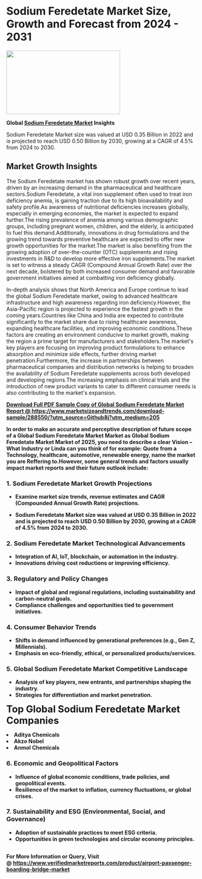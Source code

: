 <H1>Sodium Feredetate Market Size, Growth and Forecast from 2024 - 2031</H1><img class="aligncenter size-medium wp-image-584254" src="https://thirdeyenews.in/wp-content/uploads/2024/09/Global-Market-Research-300x168.jpeg" alt="" width="300" height="168" /><p><strong>Global&nbsp;<a href="https://www.marketsizeandtrends.com/download-sample/288550/?utm_source=Github8j?utm_medium=205">Sodium Feredetate Market</a> Insights</strong></p><p>Sodium Feredetate Market size was valued at USD 0.35 Billion in 2022 and is projected to reach USD 0.50 Billion by 2030, growing at a CAGR of 4.5% from 2024 to 2030.</p><p><h2>Market Growth Insights</h2> <p>The Sodium Feredetate market has shown robust growth over recent years, driven by an increasing demand in the pharmaceutical and healthcare sectors.Sodium Feredetate, a vital iron supplement often used to treat iron deficiency anemia, is gaining traction due to its high bioavailability and safety profile.As awareness of nutritional deficiencies increases globally, especially in emerging economies, the market is expected to expand further.The rising prevalence of anemia among various demographic groups, including pregnant women, children, and the elderly, is anticipated to fuel this demand.Additionally, innovations in drug formulations and the growing trend towards preventive healthcare are expected to offer new growth opportunities for the market.The market is also benefiting from the growing adoption of over-the-counter (OTC) supplements and rising investments in R&D to develop more effective iron supplements.The market is set to witness a steady CAGR (Compound Annual Growth Rate) over the next decade, bolstered by both increased consumer demand and favorable government initiatives aimed at combatting iron deficiency globally.</p> <p><strong><a href="#"></a></strong></p> <p>In-depth analysis shows that North America and Europe continue to lead the global Sodium Feredetate market, owing to advanced healthcare infrastructure and high awareness regarding iron deficiency.However, the Asia-Pacific region is projected to experience the fastest growth in the coming years.Countries like China and India are expected to contribute significantly to the market share due to rising healthcare awareness, expanding healthcare facilities, and improving economic conditions.These factors are creating an environment conducive to market growth, making the region a prime target for manufacturers and stakeholders.The market's key players are focusing on improving product formulations to enhance absorption and minimize side effects, further driving market penetration.Furthermore, the increase in partnerships between pharmaceutical companies and distribution networks is helping to broaden the availability of Sodium Feredetate supplements across both developed and developing regions.The increasing emphasis on clinical trials and the introduction of new product variants to cater to different consumer needs is also contributing to the market's expansion.</p> <p><strong><a href="#"></p><p><span class=""><strong>Download Full PDF Sample Copy of Global Sodium Feredetate Market Report</strong> @ <a href="https://www.marketsizeandtrends.com/download-sample/288550/?utm_source=Github8j?utm_medium=205" target="_blank">https://www.marketsizeandtrends.com/download-sample/288550/?utm_source=Github8j?utm_medium=205</a></span></p><p>In order to make an accurate and perceptive description of future scope of a Global&nbsp;Sodium Feredetate Market Market as Global&nbsp;Sodium Feredetate Market Market of 2025, you need to describe a clear Vision &ndash; What Industry or Linda can you think of for example: Quote from a Technology, healthcare, automotive, renewable energy, name the market you are Reffering to.However, some general trends and factors usually impact market reports and their future outlook include:</p><h3>1.&nbsp;<strong>Sodium Feredetate Market Growth Projections</strong></h3><ul><li>Examine market size trends, revenue estimates and CAGR (Compounded Annual Growth Rate) projections.</li><li><p>Sodium Feredetate Market size was valued at USD 0.35 Billion in 2022 and is projected to reach USD 0.50 Billion by 2030, growing at a CAGR of 4.5% from 2024 to 2030.</p></li></ul><h3>2.&nbsp;<strong>Sodium Feredetate Market Technological Advancements</strong></h3><ul><li>Integration of AI, IoT, blockchain, or automation in the industry.</li><li>Innovations driving cost reductions or improving efficiency.</li></ul><h3>3.&nbsp;<strong>Regulatory and Policy Changes</strong></h3><ul><li>Impact of global and regional regulations, including sustainability and carbon-neutral goals.</li><li>Compliance challenges and opportunities tied to government initiatives.</li></ul><h3>4.&nbsp;<strong>Consumer Behavior Trends</strong></h3><ul><li>Shifts in demand influenced by generational preferences (e.g., Gen Z, Millennials).</li><li>Emphasis on eco-friendly, ethical, or personalized products/services.</li></ul><h3>5.&nbsp;<strong>Global Sodium Feredetate Market Competitive Landscape</strong></h3><ul><li>Analysis of key players, new entrants, and partnerships shaping the industry.</li><li>Strategies for differentiation and market penetration.</li></ul><p data-pm-slice="1 1 []"><span style="color: inherit; font-family: inherit; font-size: 25px;">Top Global Sodium Feredetate Market Companies</span></p><div class="" data-test-id=""><p><li>Aditya Chemicals</li><li> Akzo Nobel</li><li> Anmol Chemicals</li></p></div><h3>6.&nbsp;<strong>Economic and Geopolitical Factors</strong></h3><ul><li>Influence of global economic conditions, trade policies, and geopolitical events.</li><li>Resilience of the market to inflation, currency fluctuations, or global crises.</li></ul><h3>7.&nbsp;<strong>Sustainability and ESG (Environmental, Social, and Governance)</strong></h3><ul><li>Adoption of sustainable practices to meet ESG criteria.</li><li>Opportunities in green technologies and circular economy principles.</li></ul><h2><strong style="font-size: 14px;">For More Information or Query, Visit @&nbsp;</strong><a style="background-color: #ffffff; font-size: 14px;" href="https://www.marketsizeandtrends.com/report/sodium-feredetate-market/" target="_blank">https://www.verifiedmarketreports.com/product/airport-passenger-boarding-bridge-market</a></h2>
